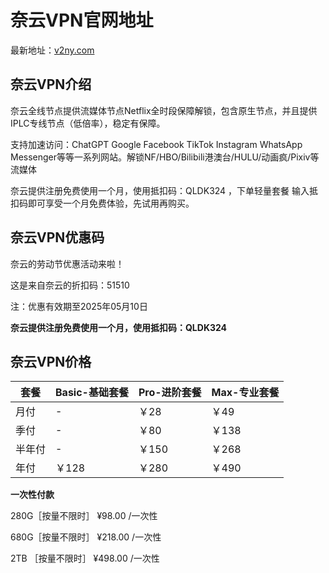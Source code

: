 # 奈云VPN官网地址

最新地址：[v2ny.com](https://www.v2ny.me?path=register&code=poyMbif7)

## 奈云VPN介绍

奈云全线节点提供流媒体节点Netflix全时段保障解锁，包含原生节点，并且提供IPLC专线节点（低倍率），稳定有保障。

支持加速访问：ChatGPT Google Facebook TikTok Instagram WhatsApp Messenger等等一系列网站。解锁NF/HBO/Bilibili港澳台/HULU/动画疯/Pixiv等流媒体

奈云提供注册免费使用一个月，使用抵扣码：QLDK324 ，下单轻量套餐 输入抵扣码即可享受一个月免费体验，先试用再购买。

## 奈云VPN优惠码

奈云的劳动节优惠活动来啦！

这是来自奈云的折扣码：51510

注：优惠有效期至2025年05月10日

**奈云提供注册免费使用一个月，使用抵扣码：QLDK324**

## 奈云VPN价格

|套餐|Basic-基础套餐|Pro-进阶套餐|Max-专业套餐|
|----|----|----|----|
|月付|-|￥28|￥49|
|季付|-|￥80|￥138|
|半年付|-|￥150|￥268|
|年付|￥128|￥280|￥490|

**一次性付款**

280G［按量不限时］ ¥98.00 /一次性

680G［按量不限时］ ¥218.00 /一次性

2TB ［按量不限时］ ¥498.00 /一次性
